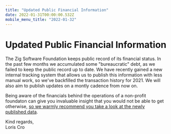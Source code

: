 ```yaml
---
title: "Updated Public Financial Information"
date: 2022-01-31T00:00:00.532Z
mobile_menu_title: "2022-01-32"
---
```


# Updated Public Financial Information

The Zig Software Foundation keeps public record of its financial status. In the past few months we accumulated some "bureaucratic" debt, as we failed to keep the public record up to date. We have recently gained a new internal tracking system that allows us to publish this information with less manual work, so we've backfilled the transaction history for 2021. We will also aim to publish updates on a montly cadence from now on.

Being aware of the financials behind the operations of a non-profit foundaton can give you invaluable insight that you would not be able to get otherwise, [so we warmly recommend you take a look at the newly published data](https://docs.google.com/spreadsheets/d/14_ljFHGFXY5NhBhlfjgkO0RZHqeVv04fAmCxw3ZusYc/edit#gid=99104331).

Kind regards,  
Loris Cro